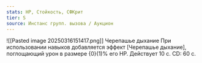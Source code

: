 ```yaml
---
stats: HP, Стойкость, СФКрит
tier: S
source: Инстанс групп. вызова / Аукцион
---
```

![[Pasted image 20250316151417.png]]
Черепашье дыхание
При использовании навыков добавляется эффект [Черепашье дыхание], поглощающий урон в размере {0}(1)% его HP. Действует 10 с. CD: 60 с.
